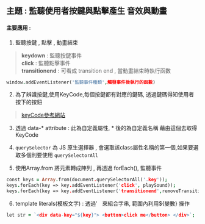 ## 主題 : 監聽使用者按鍵與點擊產生 音效與動畫

#### 主要應用 :

1. 監聽按鍵 , 點擊 , 動畫結束 
> **keydown** : 監聽按鍵事件 </br>
> **click** : 監聽點擊事件  </br>
> **transitionend** : 可看成 transition end , 當動畫結束時執行函數  </br>
```prolog
window.addEventListener('監聽事件種類',觸發事件後執行的函數)
```

2. 為了辨識按鍵,使用KeyCode,每個按鍵都有對應的鍵碼, 透過鍵碼得知使用者按下的按鈕
> [keyCode參考網站](http://keycode.info/)

3. 透過 data-* attribute : 此為自定義屬性, * 後的為自定義名稱 藉由這個去取得KeyCode

4. ```querySelector``` 為 JS 原生選擇器 , 會選取該class屬性名稱的第一個,如果要選取多個則要使用 ```querySelectorAll```

5. 使用Array.from 將元素轉成陣列 , 再透過 forEach(), 監聽事件 </br>

```prolog
const keys = Array.from(document.querySelectorAll('.key'));
keys.forEach(key => key.addEventListener('click', playSound));
keys.forEach(key => key.addEventListener('transitionend',removeTransition));
```

6. template literals(模板文字) : 透過‵　來組合字串, 範圍內利用${變數} 操作 </br>
 ```prolog
 let str = `<div data-key="${key}"> <button>click me</button> </div>`;
```
